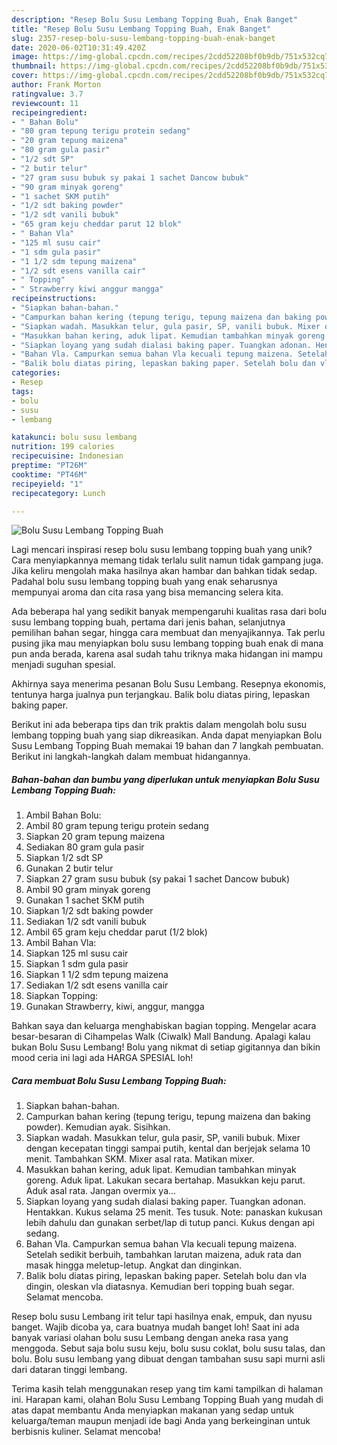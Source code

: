 ```yaml
---
description: "Resep Bolu Susu Lembang Topping Buah, Enak Banget"
title: "Resep Bolu Susu Lembang Topping Buah, Enak Banget"
slug: 2357-resep-bolu-susu-lembang-topping-buah-enak-banget
date: 2020-06-02T10:31:49.420Z
image: https://img-global.cpcdn.com/recipes/2cdd52208bf0b9db/751x532cq70/bolu-susu-lembang-topping-buah-foto-resep-utama.jpg
thumbnail: https://img-global.cpcdn.com/recipes/2cdd52208bf0b9db/751x532cq70/bolu-susu-lembang-topping-buah-foto-resep-utama.jpg
cover: https://img-global.cpcdn.com/recipes/2cdd52208bf0b9db/751x532cq70/bolu-susu-lembang-topping-buah-foto-resep-utama.jpg
author: Frank Morton
ratingvalue: 3.7
reviewcount: 11
recipeingredient:
- " Bahan Bolu"
- "80 gram tepung terigu protein sedang"
- "20 gram tepung maizena"
- "80 gram gula pasir"
- "1/2 sdt SP"
- "2 butir telur"
- "27 gram susu bubuk sy pakai 1 sachet Dancow bubuk"
- "90 gram minyak goreng"
- "1 sachet SKM putih"
- "1/2 sdt baking powder"
- "1/2 sdt vanili bubuk"
- "65 gram keju cheddar parut 12 blok"
- " Bahan Vla"
- "125 ml susu cair"
- "1 sdm gula pasir"
- "1 1/2 sdm tepung maizena"
- "1/2 sdt esens vanilla cair"
- " Topping"
- " Strawberry kiwi anggur mangga"
recipeinstructions:
- "Siapkan bahan-bahan."
- "Campurkan bahan kering (tepung terigu, tepung maizena dan baking powder). Kemudian ayak. Sisihkan."
- "Siapkan wadah. Masukkan telur, gula pasir, SP, vanili bubuk. Mixer dengan kecepatan tinggi sampai putih, kental dan berjejak selama 10 menit. Tambahkan SKM. Mixer asal rata. Matikan mixer."
- "Masukkan bahan kering, aduk lipat. Kemudian tambahkan minyak goreng. Aduk lipat. Lakukan secara bertahap. Masukkan keju parut. Aduk asal rata. Jangan overmix ya..."
- "Siapkan loyang yang sudah dialasi baking paper. Tuangkan adonan. Hentakkan. Kukus selama 25 menit. Tes tusuk. Note: panaskan kukusan lebih dahulu dan gunakan serbet/lap di tutup panci. Kukus dengan api sedang."
- "Bahan Vla. Campurkan semua bahan Vla kecuali tepung maizena. Setelah sedikit berbuih, tambahkan larutan maizena, aduk rata dan masak hingga meletup-letup. Angkat dan dinginkan."
- "Balik bolu diatas piring, lepaskan baking paper. Setelah bolu dan vla dingin, oleskan vla diatasnya. Kemudian beri topping buah segar. Selamat mencoba."
categories:
- Resep
tags:
- bolu
- susu
- lembang

katakunci: bolu susu lembang 
nutrition: 199 calories
recipecuisine: Indonesian
preptime: "PT26M"
cooktime: "PT46M"
recipeyield: "1"
recipecategory: Lunch

---
```



![Bolu Susu Lembang Topping Buah](https://img-global.cpcdn.com/recipes/2cdd52208bf0b9db/751x532cq70/bolu-susu-lembang-topping-buah-foto-resep-utama.jpg)

Lagi mencari inspirasi resep bolu susu lembang topping buah yang unik? Cara menyiapkannya memang tidak terlalu sulit namun tidak gampang juga. Jika keliru mengolah maka hasilnya akan hambar dan bahkan tidak sedap. Padahal bolu susu lembang topping buah yang enak seharusnya mempunyai aroma dan cita rasa yang bisa memancing selera kita.

Ada beberapa hal yang sedikit banyak mempengaruhi kualitas rasa dari bolu susu lembang topping buah, pertama dari jenis bahan, selanjutnya pemilihan bahan segar, hingga cara membuat dan menyajikannya. Tak perlu pusing jika mau menyiapkan bolu susu lembang topping buah enak di mana pun anda berada, karena asal sudah tahu triknya maka hidangan ini mampu menjadi suguhan spesial.

Akhirnya saya menerima pesanan Bolu Susu Lembang. Resepnya ekonomis, tentunya harga jualnya pun terjangkau. Balik bolu diatas piring, lepaskan baking paper.


Berikut ini ada beberapa tips dan trik praktis dalam mengolah bolu susu lembang topping buah yang siap dikreasikan. Anda dapat menyiapkan Bolu Susu Lembang Topping Buah memakai 19 bahan dan 7 langkah pembuatan. Berikut ini langkah-langkah dalam membuat hidangannya.

<!--inarticleads1-->

##### Bahan-bahan dan bumbu yang diperlukan untuk menyiapkan Bolu Susu Lembang Topping Buah:

1. Ambil  Bahan Bolu:
1. Ambil 80 gram tepung terigu protein sedang
1. Siapkan 20 gram tepung maizena
1. Sediakan 80 gram gula pasir
1. Siapkan 1/2 sdt SP
1. Gunakan 2 butir telur
1. Siapkan 27 gram susu bubuk (sy pakai 1 sachet Dancow bubuk)
1. Ambil 90 gram minyak goreng
1. Gunakan 1 sachet SKM putih
1. Siapkan 1/2 sdt baking powder
1. Sediakan 1/2 sdt vanili bubuk
1. Ambil 65 gram keju cheddar parut (1/2 blok)
1. Ambil  Bahan Vla:
1. Siapkan 125 ml susu cair
1. Siapkan 1 sdm gula pasir
1. Siapkan 1 1/2 sdm tepung maizena
1. Sediakan 1/2 sdt esens vanilla cair
1. Siapkan  Topping:
1. Gunakan  Strawberry, kiwi, anggur, mangga


Bahkan saya dan keluarga menghabiskan bagian topping. Mengelar acara besar-besaran di Cihampelas Walk (Ciwalk) Mall Bandung. Apalagi kalau bukan Bolu Susu Lembang! Bolu yang nikmat di setiap gigitannya dan bikin mood ceria ini lagi ada HARGA SPESIAL loh! 

<!--inarticleads2-->

##### Cara membuat Bolu Susu Lembang Topping Buah:

1. Siapkan bahan-bahan.
1. Campurkan bahan kering (tepung terigu, tepung maizena dan baking powder). Kemudian ayak. Sisihkan.
1. Siapkan wadah. Masukkan telur, gula pasir, SP, vanili bubuk. Mixer dengan kecepatan tinggi sampai putih, kental dan berjejak selama 10 menit. Tambahkan SKM. Mixer asal rata. Matikan mixer.
1. Masukkan bahan kering, aduk lipat. Kemudian tambahkan minyak goreng. Aduk lipat. Lakukan secara bertahap. Masukkan keju parut. Aduk asal rata. Jangan overmix ya...
1. Siapkan loyang yang sudah dialasi baking paper. Tuangkan adonan. Hentakkan. Kukus selama 25 menit. Tes tusuk. Note: panaskan kukusan lebih dahulu dan gunakan serbet/lap di tutup panci. Kukus dengan api sedang.
1. Bahan Vla. Campurkan semua bahan Vla kecuali tepung maizena. Setelah sedikit berbuih, tambahkan larutan maizena, aduk rata dan masak hingga meletup-letup. Angkat dan dinginkan.
1. Balik bolu diatas piring, lepaskan baking paper. Setelah bolu dan vla dingin, oleskan vla diatasnya. Kemudian beri topping buah segar. Selamat mencoba.


Resep bolu susu Lembang irit telur tapi hasilnya enak, empuk, dan nyusu banget. Wajib dicoba ya, cara buatnya mudah banget loh! Saat ini ada banyak variasi olahan bolu susu Lembang dengan aneka rasa yang menggoda. Sebut saja bolu susu keju, bolu susu coklat, bolu susu talas, dan bolu. Bolu susu lembang yang dibuat dengan tambahan susu sapi murni asli dari dataran tinggi lembang. 

Terima kasih telah menggunakan resep yang tim kami tampilkan di halaman ini. Harapan kami, olahan Bolu Susu Lembang Topping Buah yang mudah di atas dapat membantu Anda menyiapkan makanan yang sedap untuk keluarga/teman maupun menjadi ide bagi Anda yang berkeinginan untuk berbisnis kuliner. Selamat mencoba!
